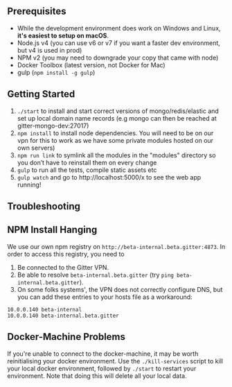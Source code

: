 Prerequisites
-------------
* While the development environment does work on Windows and Linux, **it's easiest to setup on macOS**.
* Node.js v4 (you can use v6 or v7 if you want a faster dev environment, but v4 is used in prod)
* NPM v2 (you may need to downgrade your copy that came with node)
* Docker Toolbox (latest version, not Docker for Mac)
* gulp (`npm install -g gulp`)

Getting Started
---------------
1. `./start` to install and start correct versions of mongo/redis/elastic and set up local domain name records (e.g mongo can then be reached at gitter-mongo-dev:27017)
2. `npm install` to install node dependencies. You will need to be on our vpn for this to work as we have some private modules hosted on our own servers)
3. `npm run link` to symlink all the modules in the "modules" directory so you don’t have to reinstall them on every change
4. `gulp` to run all the tests, compile static assets etc
5. `gulp watch` and go to http://localhost:5000/x to see the web app running!

Troubleshooting
---------------

## NPM Install Hanging
We use our own npm registry on `http://beta-internal.beta.gitter:4873`. In order to access this registry, you need to 

1. Be connected to the Gitter VPN.
2. Be able to resolve `beta-internal.beta.gitter` (try `ping beta-internal.beta.gitter`).
3. On some folks systems', the VPN does not correctly configure DNS, but you can add these entries to your hosts file as a workaround:

```
10.0.0.140 beta-internal
10.0.0.140 beta-internal.beta.gitter
```

## Docker-Machine Problems
If you're unable to connect to the docker-machine, it may be worth reinitialising your docker environment. Use the `./kill-services` script to kill your local docker environment, followed by `./start` to restart your environment. Note that doing this will delete all your local data.
